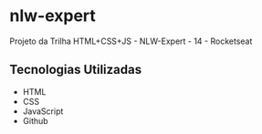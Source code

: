# nlw-expert
Projeto da Trilha HTML+CSS+JS - NLW-Expert - 14 - Rocketseat


## Tecnologias Utilizadas

- HTML
- CSS
- JavaScript
- Github